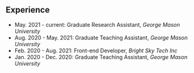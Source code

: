 ## Experience

<ul style="margin:0 0 5px;">
  <li><autocolor>May. 2021 - current: Graduate Research Assistant, <em>George Mason University</em></autocolor></li>
  <li><autocolor>Aug. 2020 - May. 2021: Graduate Teaching Assistant, <em>George Mason University</em></autocolor></li>
  <li><autocolor>Feb. 2020 - Aug. 2021: Front-end Developer, <em>Bright Sky Tech Inc</em></autocolor></li>
  <li><autocolor>Jan. 2020 - Dec. 2020: Graduate Teaching Assistant, <em>George Mason University</em></autocolor></li>
</ul>